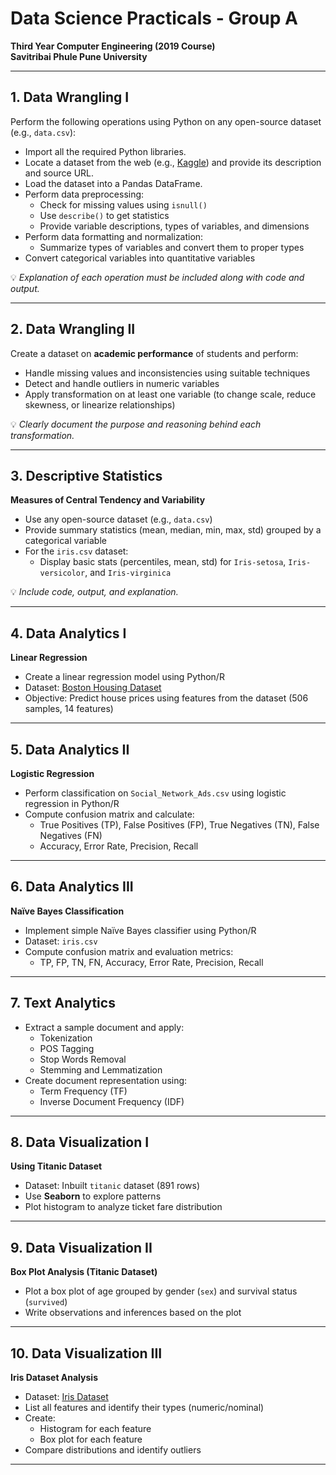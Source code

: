 # Data Science Practicals - Group A  
**Third Year Computer Engineering (2019 Course)**  
**Savitribai Phule Pune University**  

---

## 1. Data Wrangling I

Perform the following operations using Python on any open-source dataset (e.g., `data.csv`):

- Import all the required Python libraries.
- Locate a dataset from the web (e.g., [Kaggle](https://www.kaggle.com)) and provide its description and source URL.
- Load the dataset into a Pandas DataFrame.
- Perform data preprocessing:
  - Check for missing values using `isnull()`
  - Use `describe()` to get statistics
  - Provide variable descriptions, types of variables, and dimensions
- Perform data formatting and normalization:
  - Summarize types of variables and convert them to proper types
- Convert categorical variables into quantitative variables

💡 *Explanation of each operation must be included along with code and output.*

---

## 2. Data Wrangling II

Create a dataset on **academic performance** of students and perform:

- Handle missing values and inconsistencies using suitable techniques
- Detect and handle outliers in numeric variables
- Apply transformation on at least one variable (to change scale, reduce skewness, or linearize relationships)

💡 *Clearly document the purpose and reasoning behind each transformation.*

---

## 3. Descriptive Statistics  
**Measures of Central Tendency and Variability**

- Use any open-source dataset (e.g., `data.csv`)
- Provide summary statistics (mean, median, min, max, std) grouped by a categorical variable
- For the `iris.csv` dataset:
  - Display basic stats (percentiles, mean, std) for `Iris-setosa`, `Iris-versicolor`, and `Iris-virginica`

💡 *Include code, output, and explanation.*

---

## 4. Data Analytics I  
**Linear Regression**

- Create a linear regression model using Python/R
- Dataset: [Boston Housing Dataset](https://www.kaggle.com/c/boston-housing)
- Objective: Predict house prices using features from the dataset (506 samples, 14 features)

---

## 5. Data Analytics II  
**Logistic Regression**

- Perform classification on `Social_Network_Ads.csv` using logistic regression in Python/R
- Compute confusion matrix and calculate:
  - True Positives (TP), False Positives (FP), True Negatives (TN), False Negatives (FN)
  - Accuracy, Error Rate, Precision, Recall

---

## 6. Data Analytics III  
**Naïve Bayes Classification**

- Implement simple Naïve Bayes classifier using Python/R
- Dataset: `iris.csv`
- Compute confusion matrix and evaluation metrics:
  - TP, FP, TN, FN, Accuracy, Error Rate, Precision, Recall

---

## 7. Text Analytics

- Extract a sample document and apply:
  - Tokenization
  - POS Tagging
  - Stop Words Removal
  - Stemming and Lemmatization
- Create document representation using:
  - Term Frequency (TF)
  - Inverse Document Frequency (IDF)

---

## 8. Data Visualization I  
**Using Titanic Dataset**

- Dataset: Inbuilt `titanic` dataset (891 rows)
- Use **Seaborn** to explore patterns
- Plot histogram to analyze ticket fare distribution

---

## 9. Data Visualization II  
**Box Plot Analysis (Titanic Dataset)**

- Plot a box plot of age grouped by gender (`sex`) and survival status (`survived`)
- Write observations and inferences based on the plot

---

## 10. Data Visualization III  
**Iris Dataset Analysis**

- Dataset: [Iris Dataset](https://archive.ics.uci.edu/ml/datasets/Iris)
- List all features and identify their types (numeric/nominal)
- Create:
  - Histogram for each feature
  - Box plot for each feature
- Compare distributions and identify outliers

---
